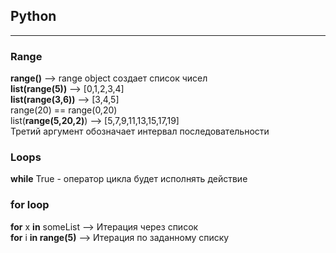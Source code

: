 ## Python  
___
### Range
**range()** --> range object создает список чисел  
**list(range(5))** --> [0,1,2,3,4]  
**list(range(3,6))** --> [3,4,5]  
range(20) == range(0,20)  
list(**range(5,20,2)**) --> [5,7,9,11,13,15,17,19]  
Третий аргумент обозначает интервал последовательности  
### Loops  
**while** True - оператор цикла будет исполнять действие  
### for loop  
**for** x **in** someList --> Итерация через список  
**for** i **in range(5)** --> Итерация по заданному списку  
